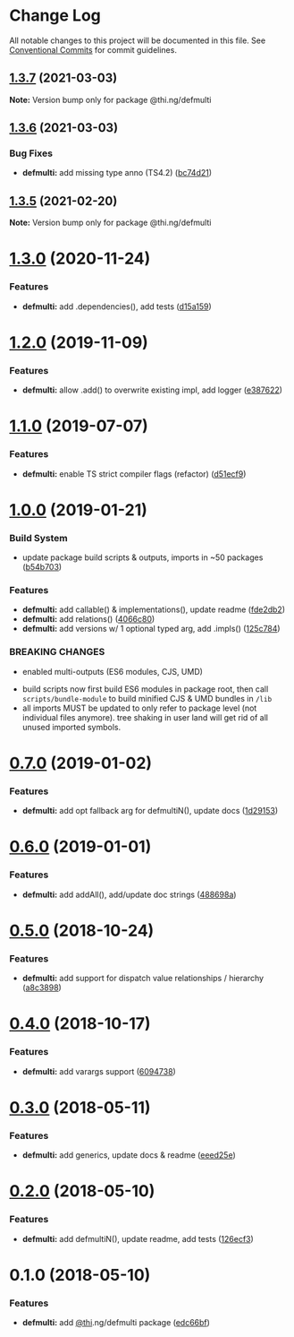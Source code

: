 # Change Log

All notable changes to this project will be documented in this file.
See [Conventional Commits](https://conventionalcommits.org) for commit guidelines.

## [1.3.7](https://github.com/thi-ng/umbrella/compare/@thi.ng/defmulti@1.3.6...@thi.ng/defmulti@1.3.7) (2021-03-03)

**Note:** Version bump only for package @thi.ng/defmulti





## [1.3.6](https://github.com/thi-ng/umbrella/compare/@thi.ng/defmulti@1.3.5...@thi.ng/defmulti@1.3.6) (2021-03-03)


### Bug Fixes

* **defmulti:** add missing type anno (TS4.2) ([bc74d21](https://github.com/thi-ng/umbrella/commit/bc74d21264f2d3b76fc288eeccab398ad66f76da))





## [1.3.5](https://github.com/thi-ng/umbrella/compare/@thi.ng/defmulti@1.3.4...@thi.ng/defmulti@1.3.5) (2021-02-20)

**Note:** Version bump only for package @thi.ng/defmulti





# [1.3.0](https://github.com/thi-ng/umbrella/compare/@thi.ng/defmulti@1.2.26...@thi.ng/defmulti@1.3.0) (2020-11-24)


### Features

* **defmulti:** add .dependencies(), add tests ([d15a159](https://github.com/thi-ng/umbrella/commit/d15a1594750ac171b1ab93da18d908f1ca6c3897))





# [1.2.0](https://github.com/thi-ng/umbrella/compare/@thi.ng/defmulti@1.1.4...@thi.ng/defmulti@1.2.0) (2019-11-09)

### Features

* **defmulti:** allow .add() to overwrite existing impl, add logger ([e387622](https://github.com/thi-ng/umbrella/commit/e387622d3ad44bc0df029c5ba641244dc12c6353))

# [1.1.0](https://github.com/thi-ng/umbrella/compare/@thi.ng/defmulti@1.0.9...@thi.ng/defmulti@1.1.0) (2019-07-07)

### Features

* **defmulti:** enable TS strict compiler flags (refactor) ([d51ecf9](https://github.com/thi-ng/umbrella/commit/d51ecf9))

# [1.0.0](https://github.com/thi-ng/umbrella/compare/@thi.ng/defmulti@0.7.0...@thi.ng/defmulti@1.0.0) (2019-01-21)

### Build System

* update package build scripts & outputs, imports in ~50 packages ([b54b703](https://github.com/thi-ng/umbrella/commit/b54b703))

### Features

* **defmulti:** add callable() & implementations(), update readme ([fde2db2](https://github.com/thi-ng/umbrella/commit/fde2db2))
* **defmulti:** add relations() ([4066c80](https://github.com/thi-ng/umbrella/commit/4066c80))
* **defmulti:** add versions w/ 1 optional typed arg, add .impls() ([125c784](https://github.com/thi-ng/umbrella/commit/125c784))

### BREAKING CHANGES

* enabled multi-outputs (ES6 modules, CJS, UMD)

- build scripts now first build ES6 modules in package root, then call
  `scripts/bundle-module` to build minified CJS & UMD bundles in `/lib`
- all imports MUST be updated to only refer to package level
  (not individual files anymore). tree shaking in user land will get rid of
  all unused imported symbols.

# [0.7.0](https://github.com/thi-ng/umbrella/compare/@thi.ng/defmulti@0.6.0...@thi.ng/defmulti@0.7.0) (2019-01-02)

### Features

* **defmulti:** add opt fallback arg for defmultiN(), update docs ([1d29153](https://github.com/thi-ng/umbrella/commit/1d29153))

# [0.6.0](https://github.com/thi-ng/umbrella/compare/@thi.ng/defmulti@0.5.1...@thi.ng/defmulti@0.6.0) (2019-01-01)

### Features

* **defmulti:** add addAll(), add/update doc strings ([488698a](https://github.com/thi-ng/umbrella/commit/488698a))

# [0.5.0](https://github.com/thi-ng/umbrella/compare/@thi.ng/defmulti@0.4.1...@thi.ng/defmulti@0.5.0) (2018-10-24)

### Features

* **defmulti:** add support for dispatch value relationships / hierarchy ([a8c3898](https://github.com/thi-ng/umbrella/commit/a8c3898))

# [0.4.0](https://github.com/thi-ng/umbrella/compare/@thi.ng/defmulti@0.3.11...@thi.ng/defmulti@0.4.0) (2018-10-17)

### Features

* **defmulti:** add varargs support ([6094738](https://github.com/thi-ng/umbrella/commit/6094738))

<a name="0.3.0"></a>
# [0.3.0](https://github.com/thi-ng/umbrella/compare/@thi.ng/defmulti@0.2.0...@thi.ng/defmulti@0.3.0) (2018-05-11)

### Features

* **defmulti:** add generics, update docs & readme ([eeed25e](https://github.com/thi-ng/umbrella/commit/eeed25e))

<a name="0.2.0"></a>
# [0.2.0](https://github.com/thi-ng/umbrella/compare/@thi.ng/defmulti@0.1.0...@thi.ng/defmulti@0.2.0) (2018-05-10)

### Features

* **defmulti:** add defmultiN(), update readme, add tests ([126ecf3](https://github.com/thi-ng/umbrella/commit/126ecf3))

<a name="0.1.0"></a>
# 0.1.0 (2018-05-10)

### Features

* **defmulti:** add [@thi](https://github.com/thi).ng/defmulti package ([edc66bf](https://github.com/thi-ng/umbrella/commit/edc66bf))

